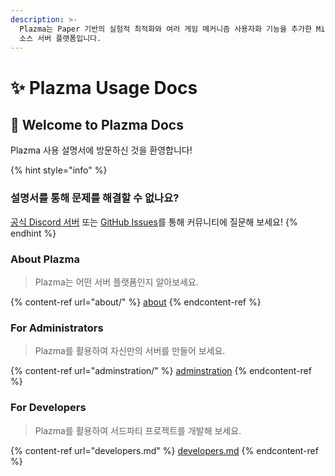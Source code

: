 ```yaml
---
description: >-
  Plazma는 Paper 기반의 실험적 최적화와 여러 게임 메커니즘 사용자화 기능을 추가한 Minecraft: Java Edition용 오픈
  소스 서버 플랫폼입니다.
---
```


# ✨ Plazma Usage Docs

## 👋 Welcome to Plazma Docs

Plazma 사용 설명서에 방문하신 것을 환영합니다!

{% hint style="info" %}
### 설명서를 통해 문제를 해결할 수 없나요?

[공식 Discord 서버](https://discord.gg/MmfC52K8A8) 또는 [GitHub Issues](https://github.com/PlazmaMC/PlazmaBukkit/issues)를 통해 커뮤니티에 질문해 보세요!
{% endhint %}

### About Plazma

> Plazma는 어떤 서버 플랫폼인지 알아보세요.

{% content-ref url="about/" %}
[about](about/)
{% endcontent-ref %}

### For Administrators

> Plazma를 활용하여 자신만의 서버를 만들어 보세요.

{% content-ref url="adminstration/" %}
[adminstration](adminstration/)
{% endcontent-ref %}

### For Developers

> Plazma를 활용하여 서드파티 프로젝트를 개발해 보세요.

{% content-ref url="developers.md" %}
[developers.md](developers.md)
{% endcontent-ref %}
